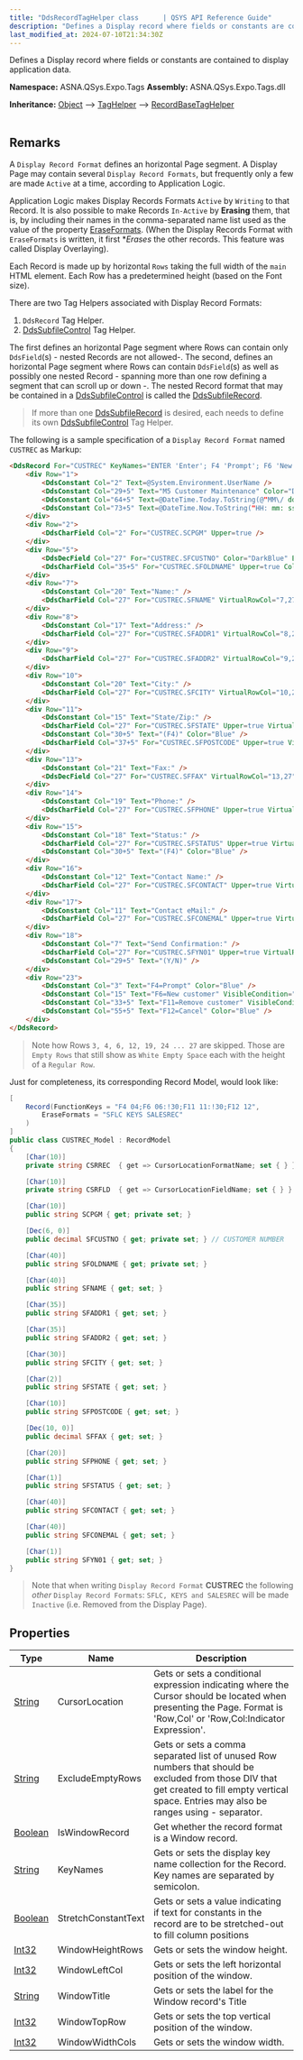 ```yaml
---
title: "DdsRecordTagHelper class      | QSYS API Reference Guide"
description: "Defines a Display record where fields or constants are contained to display application data. "
last_modified_at: 2024-07-10T21:34:30Z
---
```


Defines a Display record where fields or constants are contained to display application data.

**Namespace:** ASNA.QSys.Expo.Tags
**Assembly:** ASNA.QSys.Expo.Tags.dll

**Inheritance:** [Object](https://docs.microsoft.com/en-us/dotnet/api/system.object) --> [TagHelper](https://learn.microsoft.com/en-us/dotnet/api/microsoft.aspnetcore.razor.taghelpers.taghelper?view=aspnetcore-8.0) --> [RecordBaseTagHelper](/reference/expo/qsys-expo-tags/record-base-tag-helper.html)
<br>
<br>


## Remarks

A `Display Record Format` defines an horizontal Page segment. A Display Page may contain several `Display Record Formats`, but frequently only a few are made `Active` at a time, according to Application Logic.

Application Logic makes Display Records Formats `Active` by `Writing` to that Record. It is also possible to make Records `In-Active` by **Erasing** them, that is, by including their names in the comma-separated name list used as the value of the property [EraseFormats](/reference/expo/qsys-expo-model/base-record-attribute.html#properties). (When the Display Records Format with `EraseFormats` is written, it first **Erases* the other records. This feature was called Display Overlaying).

Each Record is made up by horizontal `Rows` taking the full width of the `main` HTML element. Each Row has a predetermined height (based on the Font size).

There are two Tag Helpers associated with Display Record Formats:

1. `DdsRecord` Tag Helper.
2. [DdsSubfileControl](/reference/expo/qsys-expo-tags/dds-subfile-control-tag-helper.html) Tag Helper.

The first defines an horizontal Page segment where Rows can contain only `DdsField`(s) - nested Records are not allowed-. The second, defines an horizontal Page segment where Rows can contain `DdsField`(s) as well as possibly one nested Record - spanning more than one row defining a segment that can scroll up or down -. The nested Record format that may be contained in a [DdsSubfileControl](/reference/expo/qsys-expo-tags/dds-subfile-control-tag-helper.html) is called the [DdsSubfileRecord](/reference/expo/qsys-expo-tags/dds-record-tag-helper.html). 

>If more than one [DdsSubfileRecord](/reference/expo/qsys-expo-tags/dds-record-tag-helper.html) is desired, each needs to define its own [DdsSubfileControl](/reference/expo/qsys-expo-tags/dds-subfile-control-tag-helper.html) Tag Helper.

The following is a sample specification of a `Display Record Format` named `CUSTREC` as Markup:

```html
<DdsRecord For="CUSTREC" KeyNames="ENTER 'Enter'; F4 'Prompt'; F6 'New'; F11 'Delete'; F12 'Cancel';">
    <div Row="1">
        <DdsConstant Col="2" Text=@System.Environment.UserName />
        <DdsConstant Col="29+5" Text="M5 Customer Maintenance" Color="DarkBlue" />
        <DdsConstant Col="64+5" Text=@DateTime.Today.ToString(@"MM\/ dd\/ yy") />
        <DdsConstant Col="73+5" Text=@DateTime.Now.ToString("HH: mm: ss") />
    </div>
    <div Row="2">
        <DdsCharField Col="2" For="CUSTREC.SCPGM" Upper=true />
    </div>
    <div Row="5">
        <DdsDecField Col="27" For="CUSTREC.SFCUSTNO" Color="DarkBlue" EditCode="Z" Comment="CUSTOMER NUMBER" />
        <DdsCharField Col="35+5" For="CUSTREC.SFOLDNAME" Upper=true Color="DarkBlue" />
    </div>
    <div Row="7">
        <DdsConstant Col="20" Text="Name:" />
        <DdsCharField Col="27" For="CUSTREC.SFNAME" VirtualRowCol="7,27" PositionCursor="40" />
    </div>
    <div Row="8">
        <DdsConstant Col="17" Text="Address:" />
        <DdsCharField Col="27" For="CUSTREC.SFADDR1" VirtualRowCol="8,27" PositionCursor="41" />
    </div>
    <div Row="9">
        <DdsCharField Col="27" For="CUSTREC.SFADDR2" VirtualRowCol="9,27" />
    </div>
    <div Row="10">
        <DdsConstant Col="20" Text="City:" />
        <DdsCharField Col="27" For="CUSTREC.SFCITY" VirtualRowCol="10,27" PositionCursor="42" />
    </div>
    <div Row="11">
        <DdsConstant Col="15" Text="State/Zip:" />
        <DdsCharField Col="27" For="CUSTREC.SFSTATE" Upper=true VirtualRowCol="11,27" PositionCursor="43" />
        <DdsConstant Col="30+5" Text="(F4)" Color="Blue" />
        <DdsCharField Col="37+5" For="CUSTREC.SFPOSTCODE" Upper=true VirtualRowCol="11,37" />
    </div>
    <div Row="13">
        <DdsConstant Col="21" Text="Fax:" />
        <DdsDecField Col="27" For="CUSTREC.SFFAX" VirtualRowCol="13,27" EditWord="(   )   -    " />
    </div>
    <div Row="14">
        <DdsConstant Col="19" Text="Phone:" />
        <DdsCharField Col="27" For="CUSTREC.SFPHONE" Upper=true VirtualRowCol="14,27" />
    </div>
    <div Row="15">
        <DdsConstant Col="18" Text="Status:" />
        <DdsCharField Col="27" For="CUSTREC.SFSTATUS" Upper=true VirtualRowCol="15,27" PositionCursor="44" />
        <DdsConstant Col="30+5" Text="(F4)" Color="Blue" />
    </div>
    <div Row="16">
        <DdsConstant Col="12" Text="Contact Name:" />
        <DdsCharField Col="27" For="CUSTREC.SFCONTACT" Upper=true VirtualRowCol="16,27" />
    </div>
    <div Row="17">
        <DdsConstant Col="11" Text="Contact eMail:" />
        <DdsCharField Col="27" For="CUSTREC.SFCONEMAL" Upper=true VirtualRowCol="17,27" />
    </div>
    <div Row="18">
        <DdsConstant Col="7" Text="Send Confirmation:" />
        <DdsCharField Col="27" For="CUSTREC.SFYN01" Upper=true VirtualRowCol="18,27" />
        <DdsConstant Col="29+5" Text="(Y/N)" />
    </div>
    <div Row="23">
        <DdsConstant Col="3" Text="F4=Prompt" Color="Blue" />
        <DdsConstant Col="15" Text="F6=New customer" VisibleCondition="!30" Color="Blue" />
        <DdsConstant Col="33+5" Text="F11=Remove customer" VisibleCondition="!30" Color="Blue" />
        <DdsConstant Col="55+5" Text="F12=Cancel" Color="Blue" />
    </div>
</DdsRecord>
```

>Note how Rows `3, 4, 6, 12, 19, 24 ... 27` are skipped. Those are `Empty Rows` that still show as `White Empty Space` each with the height of a `Regular Row`.

Just for completeness, its corresponding Record Model, would look like:

```cs
[
    Record(FunctionKeys = "F4 04;F6 06:!30;F11 11:!30;F12 12",
        EraseFormats = "SFLC KEYS SALESREC"
    )
]
public class CUSTREC_Model : RecordModel
{
    [Char(10)]
    private string CSRREC  { get => CursorLocationFormatName; set { } }

    [Char(10)]
    private string CSRFLD  { get => CursorLocationFieldName; set { } }

    [Char(10)]
    public string SCPGM { get; private set; }

    [Dec(6, 0)]
    public decimal SFCUSTNO { get; private set; } // CUSTOMER NUMBER

    [Char(40)]
    public string SFOLDNAME { get; private set; }

    [Char(40)]
    public string SFNAME { get; set; }

    [Char(35)]
    public string SFADDR1 { get; set; }

    [Char(35)]
    public string SFADDR2 { get; set; }

    [Char(30)]
    public string SFCITY { get; set; }

    [Char(2)]
    public string SFSTATE { get; set; }

    [Char(10)]
    public string SFPOSTCODE { get; set; }

    [Dec(10, 0)]
    public decimal SFFAX { get; set; }

    [Char(20)]
    public string SFPHONE { get; set; }

    [Char(1)]
    public string SFSTATUS { get; set; }

    [Char(40)]
    public string SFCONTACT { get; set; }

    [Char(40)]
    public string SFCONEMAL { get; set; }

    [Char(1)]
    public string SFYN01 { get; set; }
}
```

>Note that when writing `Display Record Format` **CUSTREC** the following *other* `Display Record Formats`: `SFLC, KEYS and SALESREC` will be made `Inactive` (i.e. Removed from the Display Page).

## Properties

| Type | Name | Description
| --- | --- | --- 
| [String](https://learn.microsoft.com/en-us/dotnet/api/system.string?view=net-8.0) | CursorLocation | Gets or sets a conditional expression indicating where the Cursor should be located when presenting the Page. Format is 'Row,Col' or 'Row,Col:Indicator Expression'. |
| [String](https://learn.microsoft.com/en-us/dotnet/api/system.string?view=net-8.0) | ExcludeEmptyRows | Gets or sets a comma separated list of unused Row numbers that should be excluded from those DIV that get created to fill empty vertical space. Entries may also be ranges using - separator. |
| [Boolean](https://docs.microsoft.com/en-us/dotnet/api/system.boolean) | IsWindowRecord | Get whether the record format is a Window record. |
| [String](https://learn.microsoft.com/en-us/dotnet/api/system.string?view=net-8.0) | KeyNames | Gets or sets the display key name collection for the Record. Key names are separated by semicolon. |
| [Boolean](https://docs.microsoft.com/en-us/dotnet/api/system.boolean) | StretchConstantText | Gets or sets a value indicating if text for constants in the record are to be stretched-out to fill column positions |
| [Int32](https://learn.microsoft.com/en-us/dotnet/csharp/language-reference/builtin-types/integral-numeric-types) | WindowHeightRows | Gets or sets the window height. |
| [Int32](https://learn.microsoft.com/en-us/dotnet/csharp/language-reference/builtin-types/integral-numeric-types) | WindowLeftCol | Gets or sets the left horizontal position of the window. |
| [String](https://learn.microsoft.com/en-us/dotnet/api/system.string?view=net-8.0) | WindowTitle | Gets or sets the label for the Window record's Title  |
| [Int32](https://learn.microsoft.com/en-us/dotnet/csharp/language-reference/builtin-types/integral-numeric-types) | WindowTopRow | Gets or sets the top vertical position of the window. |
| [Int32](https://learn.microsoft.com/en-us/dotnet/csharp/language-reference/builtin-types/integral-numeric-types) | WindowWidthCols | Gets or sets the window width. |
